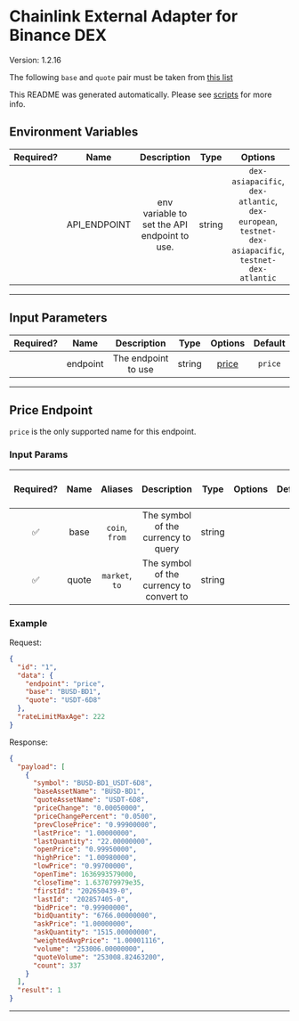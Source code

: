 # Chainlink External Adapter for Binance DEX

Version: 1.2.16

The following `base` and `quote` pair must be taken from [this list](https://dex.binance.org/api/v1/markets)

This README was generated automatically. Please see [scripts](../../scripts) for more info.

## Environment Variables

| Required? |     Name     |                 Description                  |  Type  |                                               Options                                                |      Default      |
| :-------: | :----------: | :------------------------------------------: | :----: | :--------------------------------------------------------------------------------------------------: | :---------------: |
|           | API_ENDPOINT | env variable to set the API endpoint to use. | string | `dex-asiapacific`, `dex-atlantic`, `dex-european`, `testnet-dex-asiapacific`, `testnet-dex-atlantic` | `dex-asiapacific` |

---

## Input Parameters

| Required? |   Name   |     Description     |  Type  |         Options          | Default |
| :-------: | :------: | :-----------------: | :----: | :----------------------: | :-----: |
|           | endpoint | The endpoint to use | string | [price](#price-endpoint) | `price` |

---

## Price Endpoint

`price` is the only supported name for this endpoint.

### Input Params

| Required? | Name  |    Aliases     |               Description                |  Type  | Options | Default | Depends On | Not Valid With |
| :-------: | :---: | :------------: | :--------------------------------------: | :----: | :-----: | :-----: | :--------: | :------------: |
|    ✅     | base  | `coin`, `from` |   The symbol of the currency to query    | string |         |         |            |                |
|    ✅     | quote | `market`, `to` | The symbol of the currency to convert to | string |         |         |            |                |

### Example

Request:

```json
{
  "id": "1",
  "data": {
    "endpoint": "price",
    "base": "BUSD-BD1",
    "quote": "USDT-6D8"
  },
  "rateLimitMaxAge": 222
}
```

Response:

```json
{
  "payload": [
    {
      "symbol": "BUSD-BD1_USDT-6D8",
      "baseAssetName": "BUSD-BD1",
      "quoteAssetName": "USDT-6D8",
      "priceChange": "0.00050000",
      "priceChangePercent": "0.0500",
      "prevClosePrice": "0.99900000",
      "lastPrice": "1.00000000",
      "lastQuantity": "22.00000000",
      "openPrice": "0.99950000",
      "highPrice": "1.00980000",
      "lowPrice": "0.99700000",
      "openTime": 1636993579000,
      "closeTime": 1.637079979e35,
      "firstId": "202650439-0",
      "lastId": "202857405-0",
      "bidPrice": "0.99900000",
      "bidQuantity": "6766.00000000",
      "askPrice": "1.00000000",
      "askQuantity": "1515.00000000",
      "weightedAvgPrice": "1.00001116",
      "volume": "253006.00000000",
      "quoteVolume": "253008.82463200",
      "count": 337
    }
  ],
  "result": 1
}
```

---
